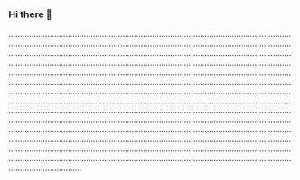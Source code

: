 ### Hi there 👋

........................................................................................................................................................................................................................................................................................................................................................................................................................................................................................................................................................................................................................................................................................................................................................................................................................................................................................................................................................................................................................................................................................................................................................................................................................................................................................................................................................................................................................................................................................................................................................................................................................................................................................................................................................................................................................................